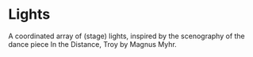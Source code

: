 # Lights

A coordinated array of (stage) lights, inspired by the scenography of the dance piece In the Distance, Troy by Magnus Myhr.
